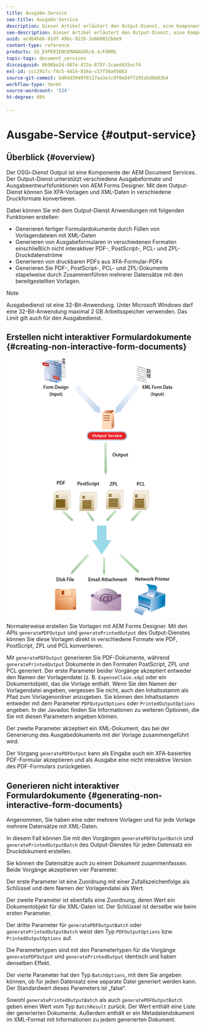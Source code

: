 ```yaml
---
title: Ausgabe-Service
seo-title: Ausgabe-Service
description: Dieser Artikel erläutert den Output-Dienst, eine Komponente der AEM Document Services.
seo-description: Dieser Artikel erläutert den Output-Dienst, eine Komponente der AEM Document Services.
uuid: acd64bbb-91df-49bc-9216-2e860812bbe9
content-type: reference
products: SG_EXPERIENCEMANAGER/6.4/FORMS
topic-tags: document_services
discoiquuid: 8b96ba2d-007e-472a-875f-2caedd35ecf4
exl-id: ccc291fc-f4c5-4d14-816a-c57f56a95663
source-git-commit: bd94d3949f0117aa3e1c9f0e84f7293a5d6b03b4
workflow-type: tm+mt
source-wordcount: '524'
ht-degree: 80%

---
```


# Ausgabe-Service {#output-service}

## Überblick {#overview}

Der OSGi-Dienst Output ist eine Komponente der AEM Document Services. Der Output-Dienst unterstützt verschiedene Ausgabeformate und Ausgabeentwurfsfunktionen von AEM Forms Designer. Mit dem Output-Dienst können Sie XFA-Vorlagen und XML-Daten in verschiedene Druckformate konvertieren.

Dabei können Sie mit dem Output-Dienst Anwendungen mit folgenden Funktionen erstellen:

* Generieren fertiger Formulardokumente durch Füllen von Vorlagendateien mit XML-Daten
* Generieren von Ausgabeformularen in verschiedenen Formaten einschließlich nicht interaktiver PDF-, PostScript-, PCL- und ZPL-Druckdatenströme
* Generieren von druckbaren PDFs aus XFA-Formular-PDFs
* Generieren Sie PDF-, PostScript-, PCL- und ZPL-Dokumente stapelweise durch Zusammenführen mehrerer Datensätze mit den bereitgestellten Vorlagen.

>[!NOTE]
>
>Ausgabedienst ist eine 32-Bit-Anwendung. Unter Microsoft Windows darf eine 32-Bit-Anwendung maximal 2 GB Arbeitsspeicher verwenden. Das Limit gilt auch für den Ausgabedienst.

## Erstellen nicht interaktiver Formulardokumente {#creating-non-interactive-form-documents}

![usingOutput_modified](assets/usingoutput_modified.png)

Normalerweise erstellen Sie Vorlagen mit AEM Forms Designer. Mit den APIs `generatePDFOutput` und `generatePrintedOutput` des Output-Dienstes können Sie diese Vorlagen direkt in verschiedene Formate wie PDF, PostScript, ZPL und PCL konvertieren.

Mit `generatePDFOutput` generieren Sie PDF-Dokumente, während `generatePrintedOutput` Dokumente in den Formaten PostScript, ZPL und PCL generiert. Der erste Parameter beider Vorgänge akzeptiert entweder den Namen der Vorlagendatei (z. B. `ExpenseClaim.xdp`) oder ein Dokumentobjekt, das die Vorlage enthält. Wenn Sie den Namen der Vorlagendatei angeben, vergessen Sie nicht, auch den Inhaltsstamm als Pfad zum Vorlagenordner anzugeben. Sie können den Inhaltsstamm entweder mit dem Parameter `PDFOutputOptions` oder `PrintedOutputOptions` angeben. In der Javadoc finden Sie Informationen zu weiteren Optionen, die Sie mit diesen Parametern angeben können.

Der zweite Parameter akzeptiert ein XML-Dokument, das bei der Generierung des Ausgabedokuments mit der Vorlage zusammengeführt wird.

Der Vorgang `generatePDFOutput` kann als Eingabe auch ein XFA-basiertes PDF-Formular akzeptieren und als Ausgabe eine nicht interaktive Version des PDF-Formulars zurückgeben.

## Generieren nicht interaktiver Formulardokumente {#generating-non-interactive-form-documents}

Angenommen, Sie haben eine oder mehrere Vorlagen und für jede Vorlage mehrere Datensätze mit XML-Daten.

In diesem Fall können Sie mit den Vorgängen `generatePDFOutputBatch` und `generatePrintedOutputBatch` des Output-Dienstes für jeden Datensatz ein Druckdokument erstellen.

Sie können die Datensätze auch zu einem Dokument zusammenfassen. Beide Vorgänge akzeptieren vier Parameter.

Der erste Parameter ist eine Zuordnung mit einer Zufallszeichenfolge als Schlüssel und dem Namen der Vorlagendatei als Wert.

Der zweite Parameter ist ebenfalls eine Zuordnung, deren Wert ein Dokumentobjekt für die XML-Daten ist. Der Schlüssel ist derselbe wie beim ersten Parameter.

Der dritte Parameter für `generatePDFOutputBatch` oder `generatePrintedOutputBatch` weist den Typ `PDFOutputOptions` bzw. `PrintedOutputOptions` auf.

Die Parametertypen sind mit den Parametertypen für die Vorgänge `generatePDFOutput` und `generatePrintedOutput` identisch und haben denselben Effekt.

Der vierte Parameter hat den Typ `BatchOptions`, mit dem Sie angeben können, ob für jeden Datensatz eine separate Datei generiert werden kann. Der Standardwert dieses Parameters ist „false“.

Sowohl `generatePrintedOutputBatch` als auch `generatePDFOutputBatch` geben einen Wert vom Typ `BatchResult` zurück. Der Wert enthält eine Liste der generierten Dokumente. Außerdem enthält er ein Metadatendokument im XML-Format mit Informationen zu jedem generierten Dokument.
